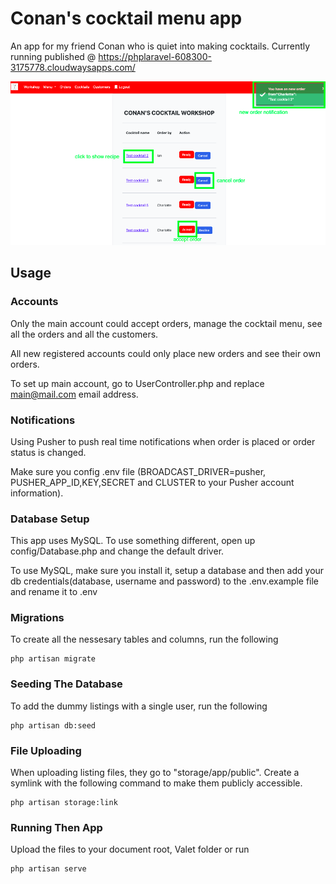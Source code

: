 # Conan's cocktail menu app

An app for my friend Conan who is quiet into making cocktails. Currently running published @ https://phplaravel-608300-3175778.cloudwaysapps.com/

![Alt text](/public/images/screenshot.png "Conan's workshop")

## Usage

### Accounts

Only the main account could accept orders, manage the cocktail menu, see all the orders and all the customers.

All new registered accounts could only place new orders and see their own orders.

To set up main account, go to UserController.php and replace main@mail.com email address.

### Notifications

Using Pusher to push real time notifications when order is placed or order status is changed.

Make sure you config .env file (BROADCAST_DRIVER=pusher, PUSHER_APP_ID,KEY,SECRET and CLUSTER to your Pusher account information).

### Database Setup
This app uses MySQL. To use something different, open up config/Database.php and change the default driver.

To use MySQL, make sure you install it, setup a database and then add your db credentials(database, username and password) to the .env.example file and rename it to .env

### Migrations
To create all the nessesary tables and columns, run the following
```
php artisan migrate
```

### Seeding The Database
To add the dummy listings with a single user, run the following
```
php artisan db:seed
```

### File Uploading
When uploading listing files, they go to "storage/app/public". Create a symlink with the following command to make them publicly accessible.
```
php artisan storage:link
```

### Running Then App
Upload the files to your document root, Valet folder or run 
```
php artisan serve
```
